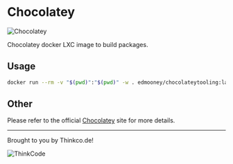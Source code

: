 # Chocolatey

![Chocolatey](https://winsysblog.com/wp-content/uploads/2017/04/chocolatey-360x216.png)

Chocolatey docker LXC image to build packages.

## Usage

```bash
docker run --rm -v "$(pwd)":"$(pwd)" -w . edmooney/chocolateytooling:latest
```

## Other

Please refer to the official [Chocolatey](https://chocolatey.org) site for more details.

---
Brought to you by Thinkco.de!

![ThinkCode](https://avatars2.githubusercontent.com/u/31565447?s=200) 
